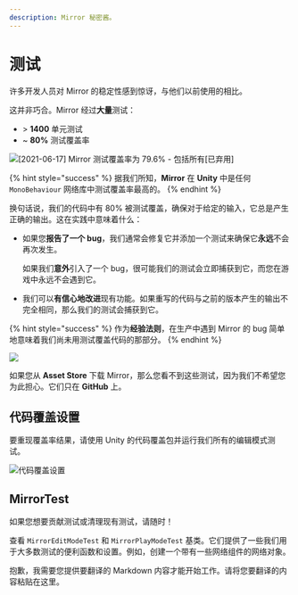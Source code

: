 ```yaml
---
description: Mirror 秘密酱。
---
```


# 测试

许多开发人员对 Mirror 的稳定性感到惊讶，与他们以前使用的相比。

这并非巧合。Mirror 经过**大量**测试：

* \> **1400** 单元测试
* \~ **80%** 测试覆盖率

![\[2021-06-17\] Mirror 测试覆盖率为 79.6% - 包括所有\[已弃用\]](<../../.gitbook/assets/2021-06-17 - 79,6 percent - including obsoletes.png>)

{% hint style="success" %}
据我们所知，**Mirror** 在 **Unity** 中是任何 `MonoBehaviour` 网络库中测试覆盖率最高的。&#x20;
{% endhint %}

换句话说，我们的代码中有 80% 被测试覆盖，确保对于给定的输入，它总是产生正确的输出。这在实践中意味着什么：

*   如果您**报告了一个 bug**，我们通常会修复它并添加一个测试来确保它**永远**不会再次发生。&#x20;

    如果我们**意外**引入了一个 bug，很可能我们的测试会立即捕获到它，而您在游戏中永远不会遇到它。
* 我们可以**有信心地改进**现有功能。如果重写的代码与之前的版本产生的输出不完全相同，那么我们的测试会捕获到它。

{% hint style="success" %}
作为**经验法则**，在生产中遇到 Mirror 的 bug 简单地意味着我们尚未用测试覆盖代码的那部分。
{% endhint %}

![](../../.gitbook/assets/2021-05-20\_16-06-57@2x.png)

如果您从 **Asset Store** 下载 Mirror，那么您看不到这些测试，因为我们不希望您为此担心。它们只在 **GitHub** 上。

## 代码覆盖设置

要重现覆盖率结果，请使用 Unity 的代码覆盖包并运行我们所有的编辑模式测试。

![代码覆盖设置](../../.gitbook/assets/\_SETTINGS\_.png)

## MirrorTest

如果您想要贡献测试或清理现有测试，请随时！

查看 `MirrorEditModeTest` 和 `MirrorPlayModeTest` 基类。它们提供了一些我们用于大多数测试的便利函数和设置。例如，创建一个带有一些网络组件的网络对象。

抱歉，我需要您提供要翻译的 Markdown 内容才能开始工作。请将您要翻译的内容粘贴在这里。
